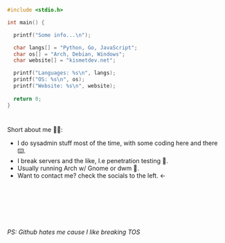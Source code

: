 ```c
#include <stdio.h>

int main() {

  printf("Some info...\n");

  char langs[] = "Python, Go, JavaScript";
  char os[] = "Arch, Debian, Windows";
  char website[] = "kismetdev.net";

  printf("Languages: %s\n", langs);
  printf("OS: %s\n", os);
  printf("Website: %s\n", website);
  
  return 0;
}

```

#
Short about me 👨‍💻:
- I do sysadmin stuff most of the time, with some coding here and there ⌨️.
- I break servers and the like, I.e penetration testing 🔨.
- Usually running Arch w/ Gnome or dwm 🐧.
- Want to contact me? check the socials to the left. <-

<br>
<br>
<br>
<br>
<br>

*PS: Github hates me cause I like breaking TOS*
